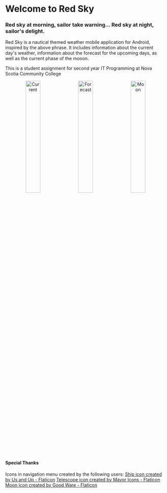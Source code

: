 <h1>Welcome to Red Sky</h1>
<h3>Red sky at morning, sailor take warning... Red sky at night, sailor's delight.</h3>

<p>Red Sky is a nautical themed weather mobile application for Android, inspired by the above phrase. It includes information about the current day's weather, information about the forecast for the upcoming days, as well as the current phase of the mooon.</p>
<p>This is a student assignment for second year IT Programming at Nova Scotia Community College</p>

<div align="center">
  <img src="https://github.com/user-attachments/assets/245ada23-cf9a-4963-b1a3-a09b6b78b10e" alt="Current" width="30%" style="margin-right: 10px;">
  <img src="https://github.com/user-attachments/assets/29845dcc-5df7-48f0-8b75-90ae7e226b82" alt="Forecast" width="30%" style="margin-right: 10px;">
  <img src="https://github.com/user-attachments/assets/76d0f412-f924-4014-a105-1b4d5e641a60" alt="Moon" width="30%">
</div>

<h4>Special Thanks</h4>
Icons in navigation menu created by the following users:
<a href="https://www.flaticon.com/free-icons/ship" title="ship icons">Ship icon created by Us and Up - Flaticon</a>
<a href="https://www.flaticon.com/free-icons/telescope" title="telescope icons">Telescope icon created by Mayor Icons - Flaticon</a>
<a href="https://www.flaticon.com/free-icons/moon" title="moon icons">Moon icon created by Good Ware - Flaticon</a>

